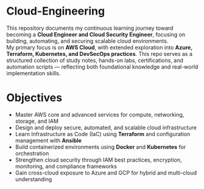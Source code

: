 # Cloud-Engineering
This repository documents my continuous learning journey toward becoming a **Cloud Engineer and Cloud Security Engineer**, focusing on building, automating, and securing scalable cloud environments.
<br>
My primary focus is on **AWS Cloud**, with extended exploration into **Azure, Terraform, Kubernetes, and DevSecOps practices**. This repo serves as a structured collection of study notes, hands-on labs, certifications, and automation scripts — reflecting both foundational knowledge and real-world implementation skills.

# Objectives
- Master AWS core and advanced services for compute, networking, storage, and IAM
- Design and deploy secure, automated, and scalable cloud infrastructure
- Learn Infrastructure as Code (IaC) using **Terraform** and configuration management with **Ansible**
- Build containerized environments using **Docker** and **Kubernetes** for orchestration
- Strengthen cloud security through IAM best practices, encryption, monitoring, and compliance frameworks
- Gain cross-cloud exposure to Azure and GCP for hybrid and multi-cloud understanding
